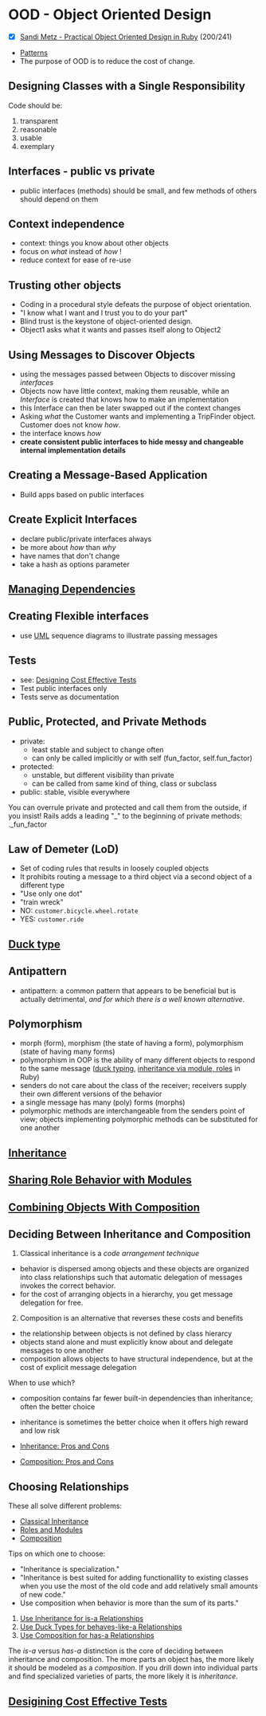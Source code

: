 # OOD - Object Oriented Design
- [x] [Sandi Metz - Practical Object Oriented Design in Ruby](https://www.poodr.com/) (200/241)
- [Patterns](/pages/patterns-pattern-languages.md)
- The purpose of OOD is to reduce the cost of change.

## Designing Classes with a Single Responsibility
Code should be:
1. transparent
2. reasonable
3. usable
4. exemplary

## Interfaces - public vs private
- public interfaces (methods) should be small, and few methods of others should depend on them

## Context independence
- context: things you know about other objects
- focus on _what_ instead of _how_ !
- reduce context for ease of re-use

## Trusting other objects
- Coding in a procedural style defeats the purpose of object orientation.
- "I know what I want and I trust you to do your part"
- Blind trust is the keystone of object-oriented design.
- Object1 asks what it wants and passes itself along to Object2

## Using Messages to Discover Objects
- using the messages passed between Objects to discover missing _interfaces_
- Objects now have little context, making them reusable, while an _Interface_ is created that knows how to make an implementation
- this Interface can then be later swapped out if the context changes
- Asking _what_ the Customer wants and implementing a TripFinder object. Customer does not know _how_.
- the interface knows _how_
- **create consistent public interfaces to hide messy and changeable internal implementation details**

## Creating a Message-Based Application
- Build apps based on public interfaces

## Create Explicit Interfaces
- declare public/private interfaces always
- be more about _how_ than _why_
- have names that don't change
- take a hash as options parameter

## [Managing Dependencies](/pages/ood-managing-dependencies.md)

## Creating Flexible interfaces
- use [UML](/pages/uml-unified-modeling-language-c4.md) sequence diagrams to illustrate passing messages

## Tests
- see: [Designing Cost Effective Tests](/pages/ood-designing-cost-effective-tests.md)
- Test public interfaces only
- Tests serve as documentation

## Public, Protected, and Private Methods
- private:
  - least stable and subject to change often
  - can only be called implicitly or with self (fun_factor, self.fun_factor)
- protected:
  - unstable, but different visibility than private
  - can be called from same kind of thing, class or subclass
- public: stable, visible everywhere

You can overrule private and protected and call them from the outside, if you insist!
Rails adds a leading "_" to the beginning of private methods: ._fun_factor

## Law of Demeter (LoD)
- Set of coding rules that results in loosely coupled objects
- It prohibits routing a message to a third object via a second object of a different type
- "Use only one dot"
- "train wreck"
- NO: `customer.bicycle.wheel.rotate`
- YES: `customer.ride`

## [Duck type](/pages/duck-type.md)

## Antipattern
- antipattern: a common pattern that appears to be beneficial but is actually detrimental, _and for which there is a well known alternative_.

## Polymorphism
- morph (form), morphism (the state of having a form), polymorphism (state of having many forms)
- polymorphism in OOP is the ability of many different objects to respond to the same message ([duck typing](/pages/duck-type.md), [inheritance via module, roles](/pages/ood-roles-modules.md) in Ruby)
- senders do not care about the class of the receiver; receivers supply their own different versions of the behavior
- a single message has many (poly) forms (morphs)
- polymorphic methods are interchangeable from the senders point of view; objects implementing polymorphic methods can be substituted for one another

## [Inheritance](/pages/ood-inheritance.md)

## [Sharing Role Behavior with Modules](/pages/ood-roles-modules.md)

## [Combining Objects With Composition](/pages/ood-composition.md)

## Deciding Between Inheritance and Composition
1. Classical inheritance is a _code arrangement technique_
- behavior is dispersed among objects and these objects are organized into class relationships
such that automatic delegation of messages invokes the correct behavior.
- for the cost of arranging objects in a hierarchy, you get message delegation for free.

2. Composition is an alternative that reverses these costs and benefits
- the relationship between objects is not defined by class hierarcy
- objects stand alone and must explicitly know about and delegate messages to one another
- composition allows objects to have structural independence, but at the cost of explicit message delegation

When to use which?
- composition contains far fewer built-in dependencies than inheritance; often the better choice
- inheritance is sometimes the better choice when it offers high reward and low risk

- [Inheritance: Pros and Cons](/pages/ood-inheritance.md#accepting-the-consequences-of-inheritance)
- [Composition: Pros and Cons](/pages/ood-composition.md#accepting-the-consequences-of-composition)

## Choosing Relationships
These all solve different problems:
- [Classical Inheritance](/pages/ood-inheritance.md)
- [Roles and Modules](/pages/ood-roles-modules.md)
- [Composition](/pages/ood-composition.md)

Tips on which one to choose:
- "Inheritance is specialization."
- "Inheritance is best suited for adding functionallity to existing classes
when you use the most of the old code and add relatively small amounts of new code."
- Use composition when behavior is more than the sum of its parts."

1. [Use Inheritance for is-a Relationships](/pages/ood-inheritance.md#use-inheritance-for-is-a-relationships)
2. [Use Duck Types for behaves-like-a Relationships](/pages/ood-roles-modules.md#use-duck-types-for-behaves-like-a-relationships)
3. [Use Composition for has-a Relationships](/pages/ood-composition.md#use-composition-for-has-a-relationships)

The _is-a_ versus _has-a_ distinction is the core of deciding between inheritance and composition.
The more parts an object has, the more likely it should be modeled as a _composition_.
If you drill down into individual parts and find specialized varieties of parts, the more likely it is _inheritance_.

## [Desigining Cost Effective Tests](/pages/ood-designing-cost-effective-tests.md)
